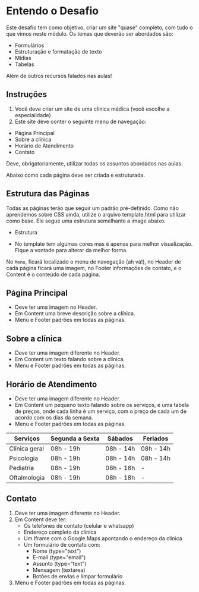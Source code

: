 # Entendo o Desafio
 
Este desafio tem como objetivo, criar um site "quase" completo, com tudo o que vimos neste módulo. Os temas que deverão ser abordados são:
- Formulários
- Estruturação e formatação de texto
- Mídias
- Tabelas

Além de outros recursos falados nas aulas!
 
## Instruções
1. Você deve criar um site de uma clínica médica (você escolhe a especialidade)
2. Este site deve conter o seguinte menu de navegação:
- Página Principal
- Sobre a clínica
- Horário de Atendimento
- Contato

Deve, obrigatoriamente, utilizar todas os assuntos abordados nas aulas.

Abaixo como cada página deve ser criada e estruturada.

## Estrutura das Páginas
Todas as páginas terão que seguir um padrão pré-definido. Como não aprendemos sobre CSS ainda, utilize o arquivo template.html para utilizar como base. Ele segue uma estrutura semelhante a image abaixo.

- Estrutura

* No template tem algumas cores mas é apenas para melhor visualização. Fique a vontade para alterar da melhor forma.

No `Menu`, ficará localizado o menu de navegação (ah vá!), no Header de cada página ficará uma imagem, no Footer informações de contato, e o Content é 
o conteúdo de cada página.

## Página Principal
- Deve ter uma imagem no Header.
- Em Content uma breve descrição sobre a clínica.
- Menu e Footer padrões em todas as páginas.

## Sobre a clínica
- Deve ter uma imagem diferente no Header.
- Em Content um texto falando sobre a clínica.
- Menu e Footer padrões em todas as páginas.

## Horário de Atendimento
- Deve ter uma imagem diferente no Header.
- Em Content um pequeno texto falando sobre os serviços, e uma tabela de preços, onde cada linha é um serviço, com o preço de cada um de acordo com os dias da semana.
- Menu e Footer padrões em todas as páginas.


|  Serviços     |	Segunda a Sexta  |	Sábados	  |   Feriados   |
| ------------- | ------------------ | ---------- | ------------ |
| Clínica geral	| 08h - 19h	         | 08h - 14h  |	 08h - 14h   |
| Psicologia	| 08h - 19h	         | 08h - 14h  |  08h - 14h   |
| Pediatria	    | 08h - 19h	         | 08h - 18h  |      -       |
| Oftalmologia	| 08h - 19h	         | 08h - 18h  |      -       |


## Contato
1. Deve ter uma imagem diferente no Header.
2. Em Content deve ter:
    - Os telefones de contato (celular e whatsapp)
    - Endereço completo da clínica
    - Um Iframe com o Google Maps apontando o endereço da clínica
    - Um formulário de contato com:
        - Nome (type="text")
        - E-mail (type="email")
        - Assunto (type="text")
        - Mensagem (textarea)
        - Botões de envias e limpar formulário
3. Menu e Footer padrões em todas as páginas.